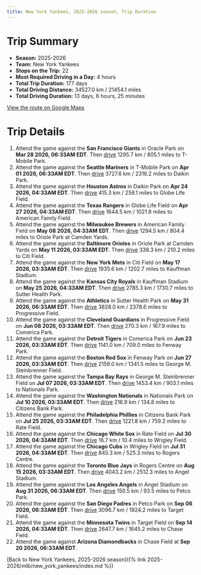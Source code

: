 ```yaml
---
title: New York Yankees, 2025-2026 season, Trip Duration
---
```


# Trip Summary
- **Season:** 2025-2026
- **Team:** New York Yankees
- **Stops on the Trip:** 22
- **Most Required Driving in a Day:** 4 hours
- **Total Trip Duration:** 177 days
- **Total Driving Distance:** 34527.0 km / 21454.1 miles
- **Total Driving Duration:** 13 days, 6 hours, 25 minutes

[View the route on Google Maps](https://www.google.com/maps/dir/Oracle+Park+San+Francisco/T-Mobile+Park+Seattle/Daikin+Park+Houston/Globe+Life+Field+Arlington/American+Family+Field+Milwaukee/Oriole+Park+at+Camden+Yards+Baltimore/Citi+Field+Flushing/Kauffman+Stadium+Kansas+City/Sutter+Health+Park+Sacramento/Progressive+Field+Cleveland/Comerica+Park+Detroit/Fenway+Park+Boston/George+M.+Steinbrenner+Field+Tampa/Nationals+Park+Washington/Citizens+Bank+Park+Philadelphia/Rate+Field+Chicago/Wrigley+Field+Chicago/Rogers+Centre+Toronto/Angel+Stadium+Anaheim/Petco+Park+San+Diego/Target+Field+Minneapolis/Chase+Field+Phoenix)

# Trip Details
1. Attend the game against the **San Francisco Giants** in Oracle Park on **Mar 28 2026, 06:33AM EDT**. Then [drive](https://www.google.com/maps/dir/Oracle+Park+San+Francisco/T-Mobile+Park+Seattle) 1295.7 km / 805.1 miles to T-Mobile Park.
2. Attend the game against the **Seattle Mariners** in T-Mobile Park on **Apr 01 2026, 06:33AM EDT**. Then [drive](https://www.google.com/maps/dir/T-Mobile+Park+Seattle/Daikin+Park+Houston) 3727.6 km / 2316.2 miles to Daikin Park.
3. Attend the game against the **Houston Astros** in Daikin Park on **Apr 24 2026, 04:33AM EDT**. Then [drive](https://www.google.com/maps/dir/Daikin+Park+Houston/Globe+Life+Field+Arlington) 415.3 km / 258.1 miles to Globe Life Field.
4. Attend the game against the **Texas Rangers** in Globe Life Field on **Apr 27 2026, 04:33AM EDT**. Then [drive](https://www.google.com/maps/dir/Globe+Life+Field+Arlington/American+Family+Field+Milwaukee) 1644.5 km / 1021.8 miles to American Family Field.
5. Attend the game against the **Milwaukee Brewers** in American Family Field on **May 08 2026, 04:33AM EDT**. Then [drive](https://www.google.com/maps/dir/American+Family+Field+Milwaukee/Oriole+Park+at+Camden+Yards+Baltimore) 1294.5 km / 804.4 miles to Oriole Park at Camden Yards.
6. Attend the game against the **Baltimore Orioles** in Oriole Park at Camden Yards on **May 11 2026, 03:33AM EDT**. Then [drive](https://www.google.com/maps/dir/Oriole+Park+at+Camden+Yards+Baltimore/Citi+Field+Flushing) 338.3 km / 210.2 miles to Citi Field.
7. Attend the game against the **New York Mets** in Citi Field on **May 17 2026, 03:33AM EDT**. Then [drive](https://www.google.com/maps/dir/Citi+Field+Flushing/Kauffman+Stadium+Kansas+City) 1935.6 km / 1202.7 miles to Kauffman Stadium.
8. Attend the game against the **Kansas City Royals** in Kauffman Stadium on **May 25 2026, 04:33AM EDT**. Then [drive](https://www.google.com/maps/dir/Kauffman+Stadium+Kansas+City/Sutter+Health+Park+Sacramento) 2785.3 km / 1730.7 miles to Sutter Health Park.
9. Attend the game against the **Athletics** in Sutter Health Park on **May 31 2026, 06:33AM EDT**. Then [drive](https://www.google.com/maps/dir/Sutter+Health+Park+Sacramento/Progressive+Field+Cleveland) 3828.0 km / 2378.6 miles to Progressive Field.
10. Attend the game against the **Cleveland Guardians** in Progressive Field on **Jun 08 2026, 03:33AM EDT**. Then [drive](https://www.google.com/maps/dir/Progressive+Field+Cleveland/Comerica+Park+Detroit) 270.3 km / 167.9 miles to Comerica Park.
11. Attend the game against the **Detroit Tigers** in Comerica Park on **Jun 23 2026, 03:33AM EDT**. Then [drive](https://www.google.com/maps/dir/Comerica+Park+Detroit/Fenway+Park+Boston) 1141.0 km / 709.0 miles to Fenway Park.
12. Attend the game against the **Boston Red Sox** in Fenway Park on **Jun 27 2026, 03:33AM EDT**. Then [drive](https://www.google.com/maps/dir/Fenway+Park+Boston/George+M.+Steinbrenner+Field+Tampa) 2159.0 km / 1341.5 miles to George M. Steinbrenner Field.
13. Attend the game against the **Tampa Bay Rays** in George M. Steinbrenner Field on **Jul 07 2026, 03:33AM EDT**. Then [drive](https://www.google.com/maps/dir/George+M.+Steinbrenner+Field+Tampa/Nationals+Park+Washington) 1453.4 km / 903.1 miles to Nationals Park.
14. Attend the game against the **Washington Nationals** in Nationals Park on **Jul 10 2026, 03:33AM EDT**. Then [drive](https://www.google.com/maps/dir/Nationals+Park+Washington/Citizens+Bank+Park+Philadelphia) 216.9 km / 134.8 miles to Citizens Bank Park.
15. Attend the game against the **Philadelphia Phillies** in Citizens Bank Park on **Jul 25 2026, 03:33AM EDT**. Then [drive](https://www.google.com/maps/dir/Citizens+Bank+Park+Philadelphia/Rate+Field+Chicago) 1221.8 km / 759.2 miles to Rate Field.
16. Attend the game against the **Chicago White Sox** in Rate Field on **Jul 30 2026, 04:33AM EDT**. Then [drive](https://www.google.com/maps/dir/Rate+Field+Chicago/Wrigley+Field+Chicago) 16.7 km / 10.4 miles to Wrigley Field.
17. Attend the game against the **Chicago Cubs** in Wrigley Field on **Jul 31 2026, 04:33AM EDT**. Then [drive](https://www.google.com/maps/dir/Wrigley+Field+Chicago/Rogers+Centre+Toronto) 845.3 km / 525.3 miles to Rogers Centre.
18. Attend the game against the **Toronto Blue Jays** in Rogers Centre on **Aug 15 2026, 03:33AM EDT**. Then [drive](https://www.google.com/maps/dir/Rogers+Centre+Toronto/Angel+Stadium+Anaheim) 4043.2 km / 2512.3 miles to Angel Stadium.
19. Attend the game against the **Los Angeles Angels** in Angel Stadium on **Aug 31 2026, 06:33AM EDT**. Then [drive](https://www.google.com/maps/dir/Angel+Stadium+Anaheim/Petco+Park+San+Diego) 150.5 km / 93.5 miles to Petco Park.
20. Attend the game against the **San Diego Padres** in Petco Park on **Sep 06 2026, 06:33AM EDT**. Then [drive](https://www.google.com/maps/dir/Petco+Park+San+Diego/Target+Field+Minneapolis) 3096.7 km / 1924.2 miles to Target Field.
21. Attend the game against the **Minnesota Twins** in Target Field on **Sep 14 2026, 04:33AM EDT**. Then [drive](https://www.google.com/maps/dir/Target+Field+Minneapolis/Chase+Field+Phoenix) 2647.7 km / 1645.2 miles to Chase Field.
22. Attend the game against **Arizona Diamondbacks** in Chase Field at **Sep 20 2026, 06:33AM EDT**.

[Back to New York Yankees, 2025-2026 season]({% link 2025-2026/mlb/new_york_yankees/index.md %})
